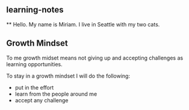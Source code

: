 ## learning-notes

** Hello. My name is Miriam. I live in Seattle with my two cats.

## Growth Mindset
To me growth midset means not giving up and accepting challenges as learning opportunities.

To stay in a growth mindset I will do the following:

- put in the effort
- learn from the people around me
- accept any challenge



